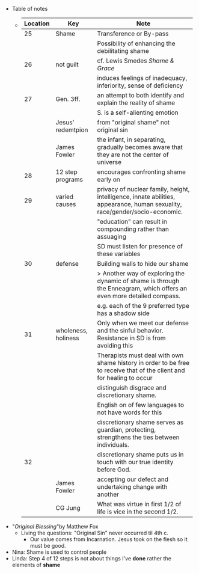 - Table of notes
	- | Location | Key                 | Note                                                                                                                        |
	  | -------- | ------------------- | --------------------------------------------------------------------------------------------------------------------------- |
	  | 25       | Shame               | Transference or By-pass                                                                                                     |
	  |          |                     | Possibility of enhancing the debilitating shame                                                                             |
	  | 26       | not guilt           | cf. Lewis Smedes *Shame & Grace*                                                                                            |
	  |          |                     | induces feelings of inadequacy, inferiority, sense of deficiency                                                            |
	  | 27       | Gen. 3ff.           | an attempt to both identify and explain the reality of shame                                                                |
	  |          |                     | S. is a self-alienting emotion                                                                                              |
	  |          | Jesus' redemtpion   | from "original shame" not original sin                                                                                      |
	  |          | James Fowler        | the infant, in separating, gradually becomes aware that they are not the center of universe                                 |
	  | 28       | 12 step programs    | encourages confronting shame early on                                                                                       |
	  | 29       | varied causes       | privacy of nuclear family, height, intelligence, innate abilities, appearance, human sexuality, race/gender/socio-economic. |
	  |          |                     | "education" can result in compounding rather than assuaging                                                                 |
	  |          |                     | SD must listen for presence of these variables                                                                              |
	  | 30       | defense             | Building walls to hide our shame                                                                                            |
	  |          |                     | > Another way of exploring the dynamic of shame is through the Enneagram, which offers an even more detailed compass.<br>   |
	  |          |                     | e.g. each of the 9 preferred type has a shadow side                                                                         |
	  | 31       | wholeness, holiness | Only when we meet our defense and the sinful behavior. Resistance in SD is from avoiding this                               |
	  |          |                     | Therapists must deal with own shame history in order to be free to receive that of the client and for healing to occur      |
	  |          |                     | distinguish disgrace and discretionary shame.                                                                               |
	  |          |                     | English on of few languages to not have words for this                                                                      |
	  |          |                     | discretionary shame serves as guardian, protecting, strengthens the ties between individuals.                               |
	  | 32       |                     | discretionary shame puts us in touch with our true identity before God.                                                     |
	  |          | James Fowler        | accepting our defect and undertaking change with another                                                                    |
	  |          | CG Jung             | What was virtue in first 1/2 of life is vice in the second 1/2.                                                             |
- "*Original Blessing*"by Matthew Fox
	- Living the questions: "Original Sin" never occurred til 4th c.
		- Our value comes from Incarnation. Jesus took on the flesh so it must be good.
- Nina: Shame is used to control people
- Linda: Step 4 of 12 steps is not about things I've **done** rather the elements of **shame**